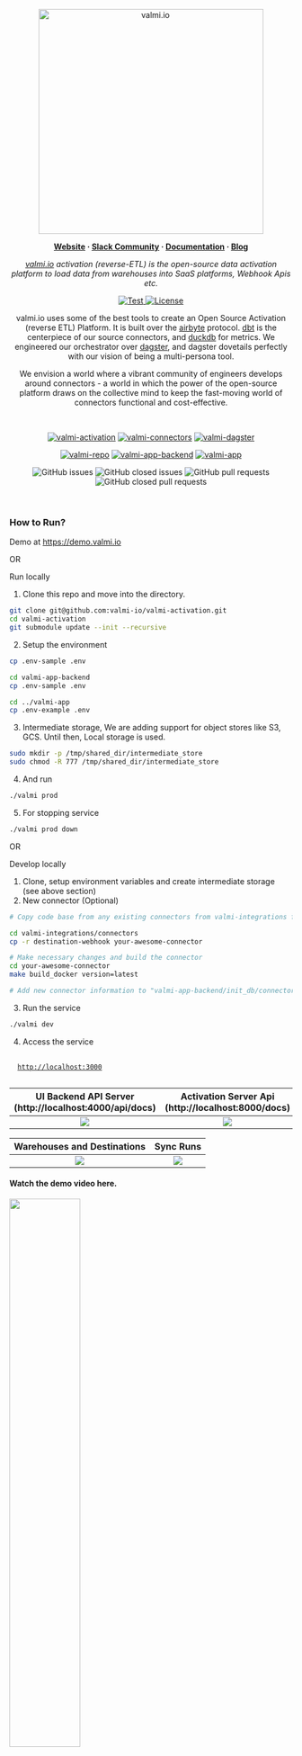 <p align="center">
  <a href="https://valmi.io"><img width="400" src="https://blog.valmi.io/content/images/2023/06/valmilogo-1.png" alt="valmi.io"></a>
</p>

<p align="center">
  <b>
    <a href="https://www.valmi.io">Website</a>
    ·
    <a href="https://www.valmi.io/slack">Slack Community</a>
    ·
    <a href="https://docs.valmi.io">Documentation</a>
    ·
    <a href="https://blog.valmi.io">Blog</a>
  </b>
</p>

<p align="center">
    <em> <a href="https://valmi.io">valmi.io</a> activation (reverse-ETL) is the open-source data activation platform to load data from warehouses into SaaS platforms, Webhook Apis etc.</em>
</p>
<p align="center">
<a href="https://github.com/valmi-io/valmi-activation/stargazers/" target="_blank">
    <img src="https://img.shields.io/github/stars/valmi-io/valmi-activation?style=social&label=Star&maxAge=10000" alt="Test">
</a>
<a href="https://github.com/valmi-io/valmi-activation/blob/main/LICENSE.md" target="_blank">
    <img src="https://img.shields.io/static/v1?label=license&message=MIT&color=white" alt="License">
</a>
</p>

<p align="center">valmi.io uses some of the best tools to create an Open Source Activation (reverse ETL) Platform. It is built over the <a href="https://airbyte.com/">airbyte</a> protocol. <a href="https://www.getdbt.com/">dbt</a> is the centerpiece of our source connectors, and <a href="https://duckdb.org/">duckdb</a> for metrics. We engineered our orchestrator over <a href="https://dagster.io/">dagster</a>, and dagster dovetails perfectly with our vision of being a multi-persona tool.  </p>
  
 <p align="center">We envision a world where a vibrant community of engineers develops around connectors - a world in which the power of the open-source platform draws on the collective mind to keep the fast-moving world of connectors functional and cost-effective.</p>

<br/>

<div align="center" >

[![valmi-activation](https://github.com/valmi-io/valmi-activation/actions/workflows/valmi-activation-docker-image-action.yml/badge.svg)](https://github.com/valmi-io/valmi-activation/actions/workflows/valmi-activation-docker-image-action.yml) [![valmi-connectors](https://github.com/valmi-io/valmi-activation/actions/workflows/valmi-connectors-docker-image-action.yml/badge.svg)](https://github.com/valmi-io/valmi-activation/actions/workflows/valmi-connectors-docker-image-action.yml) [![valmi-dagster](https://github.com/valmi-io/valmi-activation/actions/workflows/valmi-dagster-docker-image-action.yml/badge.svg)](https://github.com/valmi-io/valmi-activation/actions/workflows/valmi-dagster-docker-image-action.yml) 

</div>
<div align="center" >
  
[![valmi-repo](https://github.com/valmi-io/valmi-activation/actions/workflows/valmi-repo-docker-image-action.yml/badge.svg)](https://github.com/valmi-io/valmi-activation/actions/workflows/valmi-repo-docker-image-action.yml) [![valmi-app-backend](https://github.com/valmi-io/valmi-app-backend/actions/workflows/valmi-app-backend-docker-image-action.yml/badge.svg)](https://github.com/valmi-io/valmi-app-backend/actions/workflows/valmi-app-backend-docker-image-action.yml) [![valmi-app](https://github.com/valmi-io/valmi-app/actions/workflows/valmi-app-docker-image-action.yml/badge.svg)](https://github.com/valmi-io/valmi-app/actions/workflows/valmi-app-docker-image-action.yml)

</div>

<div align="center">

![GitHub issues](https://img.shields.io/github/issues-raw/valmi-io/valmi-activation?color=%23238636&link=https%3A%2F%2Fgithub.com%2Fvalmi-io%2Fvalmi-activation%2Fissues%3Fq%3Dis%253Aopen%2Bis%253Aissue) ![GitHub closed issues](https://img.shields.io/github/issues-closed-raw/valmi-io/valmi-activation?color=%238957e5&link=https%3A%2F%2Fgithub.com%2Fvalmi-io%2Fvalmi-activation%2Fissues%3Fq%3Dis%253Aissue%2Bis%253Aclosed) ![GitHub pull requests](https://img.shields.io/github/issues-pr-raw/valmi-io/valmi-activation?link=https%3A%2F%2Fgithub.com%2Fvalmi-io%2Fvalmi-activation%2Fpulls%3Fq%3Dis%253Aopen%2Bis%253Apr) ![GitHub closed pull requests](https://img.shields.io/github/issues-pr-closed-raw/valmi-io/valmi-activation?link=https%3A%2F%2Fgithub.com%2Fvalmi-io%2Fvalmi-activation%2Fpulls%3Fq%3Dis%253Apr%2Bis%253Aclosed)
  
</div>

<br/>

### How to Run?
Demo at https://demo.valmi.io

OR

Run locally

1. Clone this repo and move into the directory.
```bash
git clone git@github.com:valmi-io/valmi-activation.git
cd valmi-activation
git submodule update --init --recursive
```

2. Setup the environment
```bash
cp .env-sample .env

cd valmi-app-backend
cp .env-sample .env

cd ../valmi-app
cp .env-example .env
```

3. Intermediate storage, We are adding support for object stores like S3, GCS. Until then, Local storage is used.
```bash
sudo mkdir -p /tmp/shared_dir/intermediate_store
sudo chmod -R 777 /tmp/shared_dir/intermediate_store
```

4. And run
```bash
./valmi prod
```

5. For stopping service
```bash
./valmi prod down
```

OR

Develop locally

1. Clone, setup environment variables and create intermediate storage (see above section)
2. New connector (Optional)
```bash
# Copy code base from any existing connectors from valmi-integrations folder (ex. destination-webhook)

cd valmi-integrations/connectors
cp -r destination-webhook your-awesome-connector

# Make necessary changes and build the connector
cd your-awesome-connector
make build_docker version=latest

# Add new connector information to "valmi-app-backend/init_db/connector_def.json"
```

3. Run the service
```bash
./valmi dev
```
 
4. Access the service
<pre>
 <code>
  <a href="http://localhost:3000">http://localhost:3000</a>
 </code>
</pre>
  

UI Backend API Server (http://localhost:4000/api/docs)       |  Activation Server Api (http://localhost:8000/docs)
:-------------------------:|:-------------------------:
![]( https://blog.valmi.io/content/images/2023/06/api-4000.png)  |  ![]( https://blog.valmi.io/content/images/2023/06/api-8000.png)

  Warehouses and Destinations   |  Sync Runs
:-------------------------:|:-------------------------:
![]( https://blog.valmi.io/content/images/2023/06/connections.png)  |  ![](https://blog.valmi.io/content/images/2023/06/sync_runs.png)

#### Watch the demo video here. 
[<img  src="https://i.ytimg.com/vi/UEC3-C4_7nk/maxresdefault.jpg" width="50%"/>](https://www.youtube.com/watch?v=UEC3-C4_7nk "Watch the demo video") 

5. Stop the service
```bash
./valmi dev down
```

### For more, checkout [valmi.io](https://www.valmi.io/)
